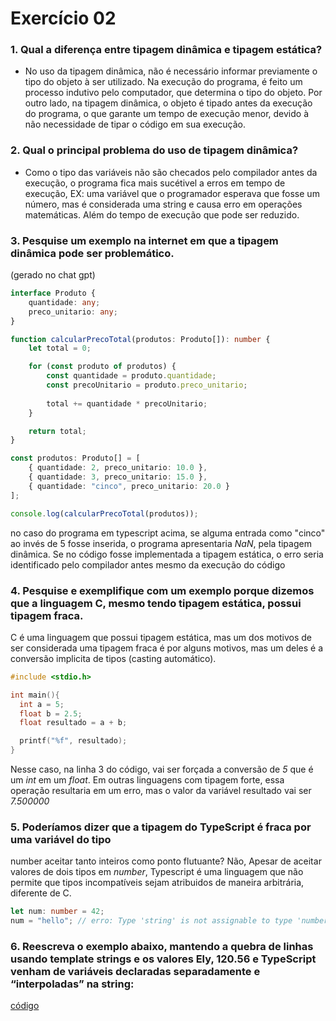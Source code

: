 # Exercício 02
### 1. Qual a diferença entre tipagem dinâmica e tipagem estática?
- No uso da tipagem dinâmica, não é necessário informar previamente o tipo do objeto à ser utilizado. Na execução do programa, é feito um processo indutivo pelo computador, que determina o tipo do objeto. Por outro lado, na tipagem dinâmica, o objeto é tipado antes da execução do programa, o que garante um tempo de execução menor, devido à não necessidade de tipar o código em sua execução.

### 2. Qual o principal problema do uso de tipagem dinâmica?
- Como o tipo das variáveis não são checados pelo compilador antes da execução, o programa fica mais sucétivel a erros em tempo de execução, EX: uma variável que o programador esperava que fosse um número, mas é considerada uma string e causa erro em operações matemáticas. Além do tempo de execução que pode ser reduzido.

### 3. Pesquise um exemplo na internet em que a tipagem dinâmica pode ser problemático.
(gerado no chat gpt)
```typescript
interface Produto {
    quantidade: any;  
    preco_unitario: any;  
}

function calcularPrecoTotal(produtos: Produto[]): number {
    let total = 0;

    for (const produto of produtos) {
        const quantidade = produto.quantidade;
        const precoUnitario = produto.preco_unitario;
        
        total += quantidade * precoUnitario; 
    }

    return total;
}

const produtos: Produto[] = [
    { quantidade: 2, preco_unitario: 10.0 },
    { quantidade: 3, preco_unitario: 15.0 },
    { quantidade: "cinco", preco_unitario: 20.0 }
];

console.log(calcularPrecoTotal(produtos));
```
no caso do programa em typescript acima, se alguma entrada como "cinco" ao invés de 5 fosse inserida, o programa apresentaria _NaN_, pela tipagem dinâmica. Se no código fosse implementada a tipagem estática, o erro seria identificado pelo compilador antes mesmo da execução do código

### 4. Pesquise e exemplifique com um exemplo porque dizemos que a linguagem C, mesmo tendo tipagem estática, possui tipagem fraca.
C é uma linguagem que possui tipagem estática, mas um dos motivos de ser considerada uma tipagem fraca é por alguns motivos, mas um deles é a conversão implicita de tipos (casting automático). 

```c
#include <stdio.h>

int main(){
  int a = 5;
  float b = 2.5;
  float resultado = a + b;

  printf("%f", resultado);
}
```
Nesse caso, na linha 3 do código, vai ser forçada a conversão de _5_ que é um _int_ em um _float_. Em outras linguagens com tipagem forte, essa operação resultaria em um erro, mas o valor da variável resultado vai ser _7.500000_

### 5. Poderíamos dizer que a tipagem do TypeScript é fraca por uma variável do tipo
number aceitar tanto inteiros como ponto flutuante?
Não, Apesar de aceitar valores de dois tipos em _number_, Typescript é uma linguagem que não permite que tipos incompatíveis sejam atribuidos de maneira arbitrária, diferente de C. 
```typescript
let num: number = 42;
num = "hello"; // erro: Type 'string' is not assignable to type 'number'.

```

### 6. Reescreva o exemplo abaixo, mantendo a quebra de linhas usando template strings e os valores Ely, 120.56 e TypeScript venham de variáveis declaradas separadamente e “interpoladas” na string:

[código]()


